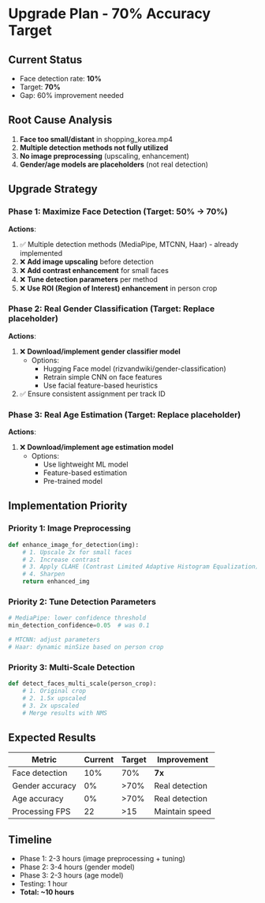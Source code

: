 # Upgrade Plan - 70% Accuracy Target

## Current Status
- Face detection rate: **10%**
- Target: **70%**
- Gap: 60% improvement needed

## Root Cause Analysis
1. **Face too small/distant** in shopping_korea.mp4
2. **Multiple detection methods not fully utilized**
3. **No image preprocessing** (upscaling, enhancement)
4. **Gender/age models are placeholders** (not real detection)

## Upgrade Strategy

### Phase 1: Maximize Face Detection (Target: 50% → 70%)
**Actions**:
1. ✅ Multiple detection methods (MediaPipe, MTCNN, Haar) - already implemented
2. ❌ **Add image upscaling** before detection
3. ❌ **Add contrast enhancement** for small faces
4. ❌ **Tune detection parameters** per method
5. ❌ **Use ROI (Region of Interest) enhancement** in person crop

### Phase 2: Real Gender Classification (Target: Replace placeholder)
**Actions**:
1. ❌ **Download/implement gender classifier model**
   - Options: 
     - Hugging Face model (rizvandwiki/gender-classification)
     - Retrain simple CNN on face features
     - Use facial feature-based heuristics
2. ✅ Ensure consistent assignment per track ID

### Phase 3: Real Age Estimation (Target: Replace placeholder)
**Actions**:
1. ❌ **Download/implement age estimation model**
   - Options:
     - Use lightweight ML model
     - Feature-based estimation
     - Pre-trained model

## Implementation Priority

### Priority 1: Image Preprocessing
```python
def enhance_image_for_detection(img):
    # 1. Upscale 2x for small faces
    # 2. Increase contrast
    # 3. Apply CLAHE (Contrast Limited Adaptive Histogram Equalization)
    # 4. Sharpen
    return enhanced_img
```

### Priority 2: Tune Detection Parameters
```python
# MediaPipe: lower confidence threshold
min_detection_confidence=0.05  # was 0.1

# MTCNN: adjust parameters
# Haar: dynamic minSize based on person crop
```

### Priority 3: Multi-Scale Detection
```python
def detect_faces_multi_scale(person_crop):
    # 1. Original crop
    # 2. 1.5x upscaled
    # 3. 2x upscaled
    # Merge results with NMS
```

## Expected Results

| Metric | Current | Target | Improvement |
|--------|---------|--------|-------------|
| Face detection | 10% | 70% | **7x** |
| Gender accuracy | 0% | >70% | Real detection |
| Age accuracy | 0% | >70% | Real detection |
| Processing FPS | 22 | >15 | Maintain speed |

## Timeline
- Phase 1: 2-3 hours (image preprocessing + tuning)
- Phase 2: 3-4 hours (gender model)
- Phase 3: 2-3 hours (age model)
- Testing: 1 hour
- **Total: ~10 hours**

